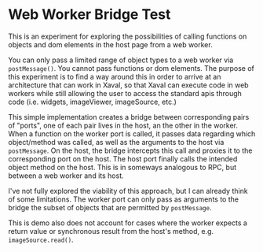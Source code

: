 # Web Worker Bridge Test

This is an experiment for exploring the possibilities of calling functions on objects and dom elements in the host page from a web worker.

You can only pass a limited range of object types to a web worker via `postMessage()`. You cannot pass functions or dom elements.
The purpose of this experiment is to find a way around this in order to arrive at an architecture that can work in Xaval, so
that Xaval can execute code in web workers while still allowing the user to access the standard apis through code (i.e. widgets, imageViewer, imageSource, etc.)

This simple implementation creates a bridge between corresponding pairs of "ports", one of each pair lives in the host,
an the other in the worker. When a function on the worker port is called, it passes data regarding which object/method
was called, as well as the arguments to the host via `postMessage`. On the host, the bridge intercepts this call and
proxies it to the corresponding port on the host. The host port finally calls the intended object method on the host.
This is in someways analogous to RPC, but between a web worker and its host.

I've not fully explored the viability of this approach, but I can already think of some limitations. The worker port
can only pass as arguments to the bridge the subset of objects that are permitted by `postMessage`.

This is demo also does not account for cases where the worker expects a return value or synchronous result from the host's method,
e.g. `imageSource.read()`.
